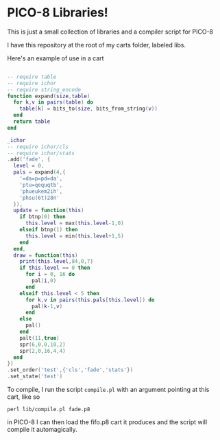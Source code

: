 # PICO-8 Libraries!

This is just a small collection of libraries and a compiler script for PICO-8

I have this repository at the root of my carts folder, labeled libs.

Here's an example of use in a cart

```lua

-- require table
-- require ichor
-- require string_encode
function expand(size,table)
  for k,v in pairs(table) do
    table[k] = bits_to(size, bits_from_string(v))
  end
  return table
end

_ichor
-- require ichor/cls
-- require ichor/stats
.add('fade', {
  level = 0,
  pals = expand(4,{
    '=da=p=pd=da',
    'ptu=qequqtb',
    'phueukem2ih',
    'phsu(6t)28n'
  }),
  update = function(this)
    if btnp(0) then
      this.level = max(this.level-1,0)
    elseif btnp(1) then
      this.level = min(this.level+1,5)
    end
  end,
  draw = function(this)
    print(this.level,84,0,7)
    if this.level == 0 then
      for i = 0, 16 do
        pal(i,0)
      end
    elseif this.level < 5 then
      for k,v in pairs(this.pals[this.level]) do
        pal(k-1,v)
      end
    else
      pal()
    end
    palt(11,true)
    spr(6,0,0,10,2)
    spr(2,0,16,4,4)
  end
})
.set_order('test',{'cls','fade','stats'})
.set_state('test')
```
To compile, I run the script `compile.pl` with an argument pointing at this cart, like so

`perl lib/compile.pl fade.p8`

in PICO-8 I can then load the fifo.p8 cart it produces and the script will compile it automagically.
